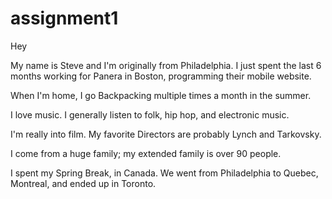 # assignment1

Hey

My name is Steve and I'm originally from Philadelphia. I just spent the last 6 months working for Panera in Boston, programming their mobile website. 

When I'm home, I go Backpacking multiple times a month in the summer. 

I love music. I generally listen to folk, hip hop, and electronic music. 

I'm really into film. My favorite Directors are probably Lynch and Tarkovsky. 

I come from a huge family; my extended family is over 90 people. 

I spent my Spring Break, in Canada. We went from Philadelphia to Quebec, Montreal, and ended up in Toronto. 